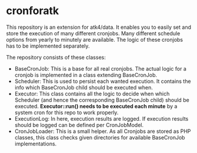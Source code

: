 # cronforatk

This repository is an extension for atk4/data. It enables you to easily set and store the execution 
of many different cronjobs. Many different schedule options from yearly to minutely are available.
The logic of these cronjobs has to be implemented separately.

The repository consists of these classes:
* BaseCronJob: This is a base for all real cronjobs. The actual logic for a cronjob is implemented in a class extending BaseCronJob.
* Scheduler: This is used to persist each wanted execution. It contains the info which BaseCronJob child should be executed when.
* Executor: This class contains all the logic to decide when which Scheduler (and hence the corresponding BaseCronJob child) should be executed. **Executor::run() needs to be executed each minute** by a system cron for this repo to work properly.
* ExecutionLog: In here, execution results are logged. If execution results should be logged can be defined per CronJobModel.
* CronJobLoader: This is a small helper. As all Cronjobs are stored as PHP classes, this class checks given directories for available BaseCronJob implementations.
